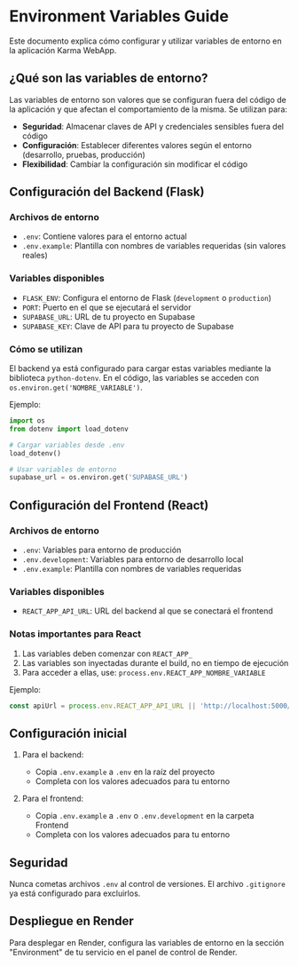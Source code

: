 # Environment Variables Guide

Este documento explica cómo configurar y utilizar variables de entorno en la aplicación Karma WebApp.

## ¿Qué son las variables de entorno?

Las variables de entorno son valores que se configuran fuera del código de la aplicación y que afectan el comportamiento de la misma. Se utilizan para:

- **Seguridad**: Almacenar claves de API y credenciales sensibles fuera del código
- **Configuración**: Establecer diferentes valores según el entorno (desarrollo, pruebas, producción)
- **Flexibilidad**: Cambiar la configuración sin modificar el código

## Configuración del Backend (Flask)

### Archivos de entorno
- `.env`: Contiene valores para el entorno actual
- `.env.example`: Plantilla con nombres de variables requeridas (sin valores reales)

### Variables disponibles
- `FLASK_ENV`: Configura el entorno de Flask (`development` o `production`)
- `PORT`: Puerto en el que se ejecutará el servidor
- `SUPABASE_URL`: URL de tu proyecto en Supabase
- `SUPABASE_KEY`: Clave de API para tu proyecto de Supabase

### Cómo se utilizan
El backend ya está configurado para cargar estas variables mediante la biblioteca `python-dotenv`. En el código, las variables se acceden con `os.environ.get('NOMBRE_VARIABLE')`.

Ejemplo:
```python
import os
from dotenv import load_dotenv

# Cargar variables desde .env
load_dotenv()

# Usar variables de entorno
supabase_url = os.environ.get('SUPABASE_URL')
```

## Configuración del Frontend (React)

### Archivos de entorno
- `.env`: Variables para entorno de producción
- `.env.development`: Variables para entorno de desarrollo local
- `.env.example`: Plantilla con nombres de variables requeridas

### Variables disponibles
- `REACT_APP_API_URL`: URL del backend al que se conectará el frontend

### Notas importantes para React
1. Las variables deben comenzar con `REACT_APP_`
2. Las variables son inyectadas durante el build, no en tiempo de ejecución
3. Para acceder a ellas, use: `process.env.REACT_APP_NOMBRE_VARIABLE`

Ejemplo:
```javascript
const apiUrl = process.env.REACT_APP_API_URL || 'http://localhost:5000/';
```

## Configuración inicial

1. Para el backend:
   - Copia `.env.example` a `.env` en la raíz del proyecto
   - Completa con los valores adecuados para tu entorno

2. Para el frontend:
   - Copia `.env.example` a `.env` o `.env.development` en la carpeta Frontend
   - Completa con los valores adecuados para tu entorno

## Seguridad

Nunca cometas archivos `.env` al control de versiones. El archivo `.gitignore` ya está configurado para excluirlos.

## Despliegue en Render

Para desplegar en Render, configura las variables de entorno en la sección "Environment" de tu servicio en el panel de control de Render.
